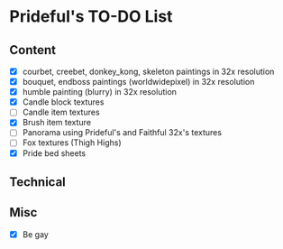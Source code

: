 # Prideful's TO-DO List

## Content

- [X] courbet, creebet, donkey_kong, skeleton paintings in 32x resolution
- [X] bouquet, endboss paintings (worldwidepixel) in 32x resolution
- [X] humble painting (blurry) in 32x resolution
- [X] Candle block textures
- [ ] Candle item textures
- [X] Brush item texture
- [ ] Panorama using Prideful's and Faithful 32x's textures
- [ ] Fox textures (Thigh Highs)
- [X] Pride bed sheets

## Technical

## Misc

- [X] Be gay
